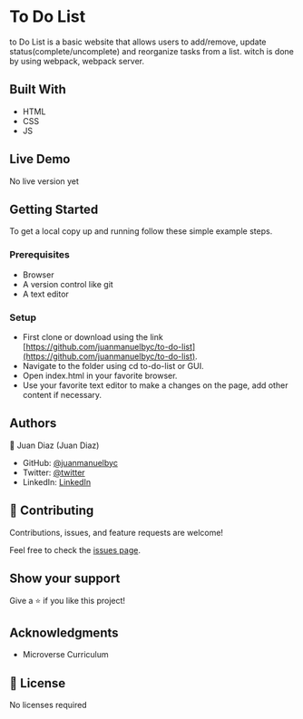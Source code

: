 # To Do List

to Do List is a basic website that allows users to add/remove, update status(complete/uncomplete) and reorganize tasks from a list. witch is done by using webpack, webpack server.

## Built With

- HTML
- CSS
- JS

## Live Demo

No live version yet

## Getting Started

To get a local copy up and running follow these simple example steps.

### Prerequisites

- Browser
- A version control like git
- A text editor

### Setup

- First clone or download using the link [https://github.com/juanmanuelbyc/to-do-list](https://github.com/juanmanuelbyc/to-do-list).
- Navigate to the folder using cd to-do-list or GUI.
- Open index.html in your favorite browser.
- Use your favorite text editor to make a changes on the page, add other content if necessary.

## Authors

👤 Juan Diaz (Juan Diaz)

- GitHub: [@juanmanuelbyc](https://github.com/juanmanuelbyc)
- Twitter: [@twitter](https://twitter.com/juanmanueldiar)
- LinkedIn: [LinkedIn](https://www.linkedin.com/in/juan-díaz-5281b3111/)

## 🤝 Contributing

Contributions, issues, and feature requests are welcome!

Feel free to check the [issues page](https://github.com/juanmanuelbyc/to-do-list/issues).

## Show your support

Give a ⭐️ if you like this project!

## Acknowledgments

- Microverse Curriculum

## 📝 License

No licenses required